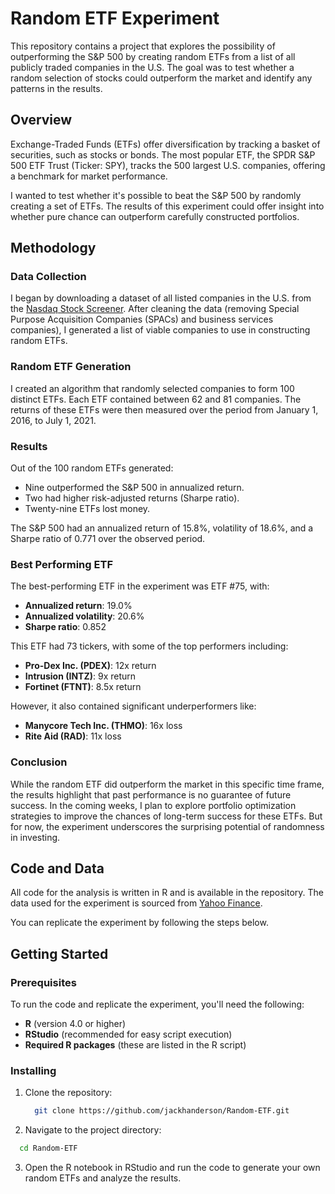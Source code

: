 # Random ETF Experiment

This repository contains a project that explores the possibility of outperforming the S&P 500 by creating random ETFs from a list of all publicly traded companies in the U.S. The goal was to test whether a random selection of stocks could outperform the market and identify any patterns in the results.

## Overview

Exchange-Traded Funds (ETFs) offer diversification by tracking a basket of securities, such as stocks or bonds. The most popular ETF, the SPDR S&P 500 ETF Trust (Ticker: SPY), tracks the 500 largest U.S. companies, offering a benchmark for market performance.

I wanted to test whether it's possible to beat the S&P 500 by randomly creating a set of ETFs. The results of this experiment could offer insight into whether pure chance can outperform carefully constructed portfolios.

## Methodology

### Data Collection

I began by downloading a dataset of all listed companies in the U.S. from the [Nasdaq Stock Screener](https://www.nasdaq.com/). After cleaning the data (removing Special Purpose Acquisition Companies (SPACs) and business services companies), I generated a list of viable companies to use in constructing random ETFs.

### Random ETF Generation

I created an algorithm that randomly selected companies to form 100 distinct ETFs. Each ETF contained between 62 and 81 companies. The returns of these ETFs were then measured over the period from January 1, 2016, to July 1, 2021.

### Results

Out of the 100 random ETFs generated:
- Nine outperformed the S&P 500 in annualized return.
- Two had higher risk-adjusted returns (Sharpe ratio).
- Twenty-nine ETFs lost money.

The S&P 500 had an annualized return of 15.8%, volatility of 18.6%, and a Sharpe ratio of 0.771 over the observed period.

### Best Performing ETF

The best-performing ETF in the experiment was ETF #75, with:
- **Annualized return**: 19.0%
- **Annualized volatility**: 20.6%
- **Sharpe ratio**: 0.852

This ETF had 73 tickers, with some of the top performers including:
- **Pro-Dex Inc. (PDEX)**: 12x return
- **Intrusion (INTZ)**: 9x return
- **Fortinet (FTNT)**: 8.5x return

However, it also contained significant underperformers like:
- **Manycore Tech Inc. (THMO)**: 16x loss
- **Rite Aid (RAD)**: 11x loss

### Conclusion

While the random ETF did outperform the market in this specific time frame, the results highlight that past performance is no guarantee of future success. In the coming weeks, I plan to explore portfolio optimization strategies to improve the chances of long-term success for these ETFs. But for now, the experiment underscores the surprising potential of randomness in investing.

## Code and Data

All code for the analysis is written in R and is available in the repository. The data used for the experiment is sourced from [Yahoo Finance](https://finance.yahoo.com/).

You can replicate the experiment by following the steps below.

## Getting Started

### Prerequisites

To run the code and replicate the experiment, you'll need the following:

- **R** (version 4.0 or higher)
- **RStudio** (recommended for easy script execution)
- **Required R packages** (these are listed in the R script)

### Installing

1. Clone the repository:

   ```bash
     git clone https://github.com/jackhanderson/Random-ETF.git
   ```

2. Navigate to the project directory:

  ```bash
    cd Random-ETF
  ```

3. Open the R notebook in RStudio and run the code to generate your own random ETFs and analyze the results.


